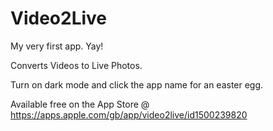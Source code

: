 # Video2Live
My very first app. Yay!

Converts Videos to Live Photos.

Turn on dark mode and click the app name for an easter egg.

Available free on the App Store @ https://apps.apple.com/gb/app/video2live/id1500239820
